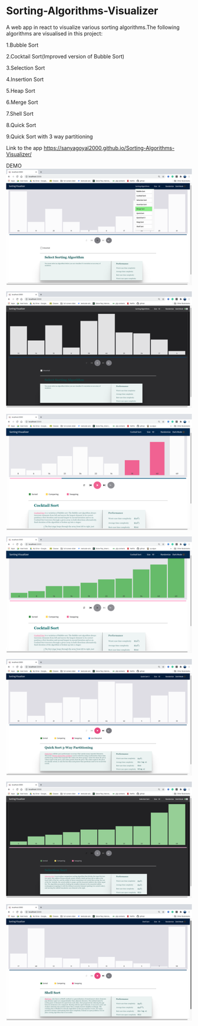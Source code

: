 # Sorting-Algorithms-Visualizer
A web app in react to visualize various sorting algorithms.The following algorithms are visualised in this project:

1.Bubble Sort

2.Cocktail Sort(Improved version of Bubble Sort)

3.Selection Sort

4.Insertion Sort

5.Heap Sort

6.Merge Sort

7.Shell Sort

8.Quick Sort

9.Quick Sort with 3 way partitioning

Link to the app
https://sanyagoyal2000.github.io/Sorting-Algorithms-Visualizer/

DEMO
![](ss/1.png)

![](ss/7.png)

![](ss/2.png)

![](ss/3.png)

![](ss/4.png)

![](ss/5.png)

![](ss/6.png)
